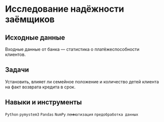 # Исследование надёжности заёмщиков  

## Исходные данные  

Входные данные от банка — статистика о платёжеспособности клиентов.  

## Задачи 

Установить, влияет ли семейное положение и количество детей клиента на факт возврата кредита в срок.

## Навыки и инструменты 

`Python` `pymystem3` `Pandas` `NumPy`  `лемматизация`  `предобработка данных`
